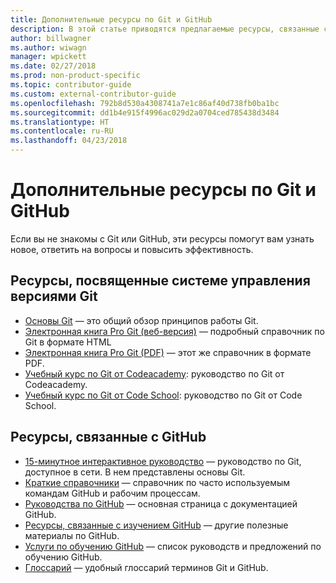 ```yaml
---
title: Дополнительные ресурсы по Git и GitHub
description: В этой статье приводятся предлагаемые ресурсы, связанные с изучением Git и GitHub для участия в разработке документации на сайте docs.microsoft.com.
author: billwagner
ms.author: wiwagn
manager: wpickett
ms.date: 02/27/2018
ms.prod: non-product-specific
ms.topic: contributor-guide
ms.custom: external-contributor-guide
ms.openlocfilehash: 792b8d530a4308741a7e1c86af40d738fb0ba1bc
ms.sourcegitcommit: dd1b4e915f4996ac029d2a0704ced785438d3484
ms.translationtype: HT
ms.contentlocale: ru-RU
ms.lasthandoff: 04/23/2018
---
```

# <a name="additional-git-and-github-resources"></a>Дополнительные ресурсы по Git и GitHub

Если вы не знакомы с Git или GitHub, эти ресурсы помогут вам узнать новое, ответить на вопросы и повысить эффективность.

## <a name="git-source-control-resources"></a>Ресурсы, посвященные системе управления версиями Git

- [Основы Git](https://go.microsoft.com/fwlink/?linkid=853939) — это общий обзор принципов работы Git.
- [Электронная книга Pro Git (веб-версия)](https://go.microsoft.com/fwlink/?linkid=853940) — подробный справочник по Git в формате HTML
- [Электронная книга Pro Git (PDF)](https://progit2.s3.amazonaws.com/en/2016-03-22-f3531/progit-en.1084.pdf) — этот же справочник в формате PDF.
- [Учебный курс по Git от Codeacademy](https://www.codecademy.com/learn/learn-git): руководство по Git от Codeacademy.
- [Учебный курс по Git от Code School](https://www.codeschool.com/courses/try-git): руководство по Git от Code School.

## <a name="github-resources"></a>Ресурсы, связанные с GitHub

- [15-минутное интерактивное руководство](https://try.github.io/) — руководство по Git, доступное в сети. В нем представлены основы Git.
- [Краткие справочники](https://go.microsoft.com/fwlink/?linkid=853941) — справочник по часто используемым командам GitHub и рабочим процессам.
- [Руководства по GitHub](https://guides.github.com/) — основная страница с документацией GitHub.
- [Ресурсы, связанные с изучением GitHub](https://help.github.com/articles/git-and-github-learning-resources/) — другие полезные материалы по GitHub.
- [Услуги по обучению GitHub](https://services.github.com/training/) — список руководств и предложений по обучению GitHub.
- [Глоссарий](https://help.github.com/articles/github-glossary) — удобный глоссарий терминов Git и GitHub.
